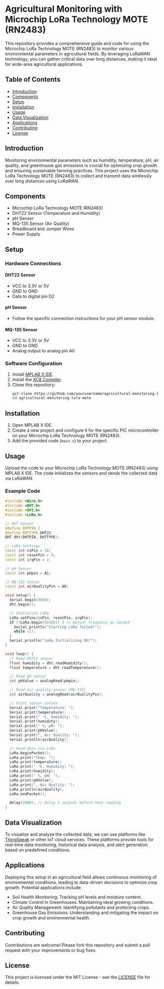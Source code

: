 # Agricultural Monitoring with Microchip LoRa Technology MOTE (RN2483)

This repository provides a comprehensive guide and code for using the Microchip LoRa Technology MOTE (RN2483) to monitor various environmental parameters in agricultural fields. By leveraging LoRaWAN technology, you can gather critical data over long distances, making it ideal for wide-area agricultural applications.

## Table of Contents
- [Introduction](#introduction)
- [Components](#components)
- [Setup](#setup)
- [Installation](#installation)
- [Usage](#usage)
- [Data Visualization](#data-visualization)
- [Applications](#applications)
- [Contributing](#contributing)
- [License](#license)

## Introduction

Monitoring environmental parameters such as humidity, temperature, pH, air quality, and greenhouse gas emissions is crucial for optimizing crop growth and ensuring sustainable farming practices. This project uses the Microchip LoRa Technology MOTE (RN2483) to collect and transmit data wirelessly over long distances using LoRaWAN.

## Components

- Microchip LoRa Technology MOTE (RN2483)
- DHT22 Sensor (Temperature and Humidity)
- pH Sensor
- MQ-135 Sensor (Air Quality)
- Breadboard and Jumper Wires
- Power Supply

## Setup

### Hardware Connections

#### DHT22 Sensor
- VCC to 3.3V or 5V
- GND to GND
- Data to digital pin D2

#### pH Sensor
- Follow the specific connection instructions for your pH sensor module.

#### MQ-135 Sensor
- VCC to 3.3V or 5V
- GND to GND
- Analog output to analog pin A0

### Software Configuration

1. Install [MPLAB X IDE](https://www.microchip.com/mplab/mplab-x-ide).
2. Install the [XC8 Compiler](https://www.microchip.com/mplab/compilers).
3. Clone this repository:
   ```sh
   git clone https://github.com/yourusername/agricultural-monitoring-lora-mote.git
   cd agricultural-monitoring-lora-mote
   ```

## Installation

1. Open MPLAB X IDE.
2. Create a new project and configure it for the specific PIC microcontroller on your Microchip LoRa Technology MOTE (RN2483).
3. Add the provided code (`main.c`) to your project.

## Usage

Upload the code to your Microchip LoRa Technology MOTE (RN2483) using MPLAB X IDE. The code initializes the sensors and sends the collected data via LoRaWAN.

### Example Code

```cpp
#include <Wire.h>
#include <DHT.h>
#include <SPI.h>
#include <LoRa.h>

// DHT Sensor
#define DHTPIN 2
#define DHTTYPE DHT22
DHT dht(DHTPIN, DHTTYPE);

// LoRa Settings
const int csPin = 10;
const int resetPin = 9;
const int irqPin = 2;

// pH Sensor
const int pHpin = A1;

// MQ-135 Sensor
const int airQualityPin = A0;

void setup() {
  Serial.begin(9600);
  dht.begin();

  // Initialize LoRa
  LoRa.setPins(csPin, resetPin, irqPin);
  if (!LoRa.begin(915E6)) { // Adjust frequency as needed
    Serial.println("Starting LoRa failed!");
    while (1);
  }
  Serial.println("LoRa Initializing OK!");
}

void loop() {
  // Read DHT22 sensor
  float humidity = dht.readHumidity();
  float temperature = dht.readTemperature();

  // Read pH sensor
  int pHValue = analogRead(pHpin);

  // Read air quality sensor (MQ-135)
  int airQuality = analogRead(airQualityPin);

  // Print sensor values
  Serial.print("Temperature: ");
  Serial.print(temperature);
  Serial.print(" °C, Humidity: ");
  Serial.print(humidity);
  Serial.print(" %, pH: ");
  Serial.print(pHValue);
  Serial.print(", Air Quality: ");
  Serial.println(airQuality);

  // Send data via LoRa
  LoRa.beginPacket();
  LoRa.print("Temp: ");
  LoRa.print(temperature);
  LoRa.print(" °C, Humidity: ");
  LoRa.print(humidity);
  LoRa.print(" %, pH: ");
  LoRa.print(pHValue);
  LoRa.print(", Air Quality: ");
  LoRa.println(airQuality);
  LoRa.endPacket();

  delay(2000); // Delay 2 seconds before next reading
}
```

## Data Visualization

To visualize and analyze the collected data, we can use platforms like [ThingSpeak](https://thingspeak.com/) or other IoT cloud services. These platforms provide tools for real-time data monitoring, historical data analysis, and alert generation based on predefined conditions.

## Applications

Deploying this setup in an agricultural field allows continuous monitoring of environmental conditions, leading to data-driven decisions to optimize crop growth. Potential applications include:

- Soil Health Monitoring: Tracking pH levels and moisture content.
- Climate Control in Greenhouses: Maintaining ideal growing conditions.
- Air Quality Management: Identifying pollutants and protecting crops.
- Greenhouse Gas Emissions: Understanding and mitigating the impact on crop growth and environmental health.

## Contributing

Contributions are welcome! Please fork this repository and submit a pull request with your improvements or bug fixes.

## License

This project is licensed under the MIT License - see the [LICENSE](LICENSE) file for details.
```
